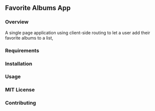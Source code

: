 ## Favorite Albums App


### Overview
A single page application using client-side routing to let a user add their favorite albums to a list,

### Requirements


### Installation


### Usage


### MIT License

### Contributing